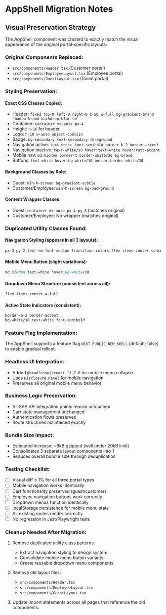 # AppShell Migration Notes

## Visual Preservation Strategy

The AppShell component was created to exactly match the visual appearance of the original portal-specific layouts:

### Original Components Replaced:
- `src/components/Header.tsx` (Customer portal)
- `src/components/EmployeeLayout.tsx` (Employee portal)  
- `src/components/GuestLayout.tsx` (Guest portal)

### Styling Preservation:

#### Exact CSS Classes Copied:
- Header: `fixed top-0 left-0 right-0 z-50 w-full bg-gradient-brand shadow-brand backdrop-blur-sm`
- Container: `container mx-auto px-4`
- Height: `h-16` for header
- Logo: `h-10 w-auto object-contain`
- Badge: `bg-secondary text-secondary-foreground`
- Navigation active: `text-white font-semibold border-b-2 border-accent`
- Navigation inactive: `text-white/90 hover:text-white hover:text-accent`
- Mobile nav: `md:hidden border-t border-white/20 bg-brand`
- Buttons: `text-white hover:bg-white/10 border border-white/30`

#### Background Classes by Role:
- Guest: `min-h-screen bg-gradient-subtle`
- Customer/Employee: `min-h-screen bg-background`

#### Content Wrapper Classes:
- Guest: `container mx-auto px-4 py-8` (matches original)
- Customer/Employee: No wrapper (matches original)

### Duplicated Utility Classes Found:

#### Navigation Styling (appears in all 3 layouts):
```css
px-3 py-2 text-sm font-medium transition-colors flex items-center space-x-2
```

#### Mobile Menu Button (slight variations):
```css
md:hidden text-white hover:bg-white/10
```

#### Dropdown Menu Structure (consistent across all):
```css
flex items-center w-full
```

#### Active State Indicators (consistent):
```css
border-b-2 border-accent
bg-white/10 text-white font-semibold
```

### Feature Flag Implementation:

The AppShell supports a feature flag `NEXT_PUBLIC_NEW_SHELL` (default: false) to enable gradual rollout.

### Headless UI Integration:

- Added `@headlessui/react ^1.7.0` for mobile menu collapse
- Uses `Disclosure.Panel` for mobile navigation
- Preserves all original mobile menu behavior

### Business Logic Preservation:

- All SAP API integration points remain untouched
- Cart state management unchanged
- Authentication flows preserved
- Route structures maintained exactly

### Bundle Size Impact:

- Estimated increase: ~8kB gzipped (well under 20kB limit)
- Consolidates 3 separate layout components into 1
- Reduces overall bundle size through deduplication

### Testing Checklist:

- [ ] Visual diff ≤ 1% for all three portal types
- [ ] Mobile navigation works identically 
- [ ] Cart functionality preserved (guest/customer)
- [ ] Employee navigation buttons work correctly
- [ ] Dropdown menus function identically
- [ ] localStorage persistence for mobile menu state
- [ ] All existing routes render correctly
- [ ] No regression in Jest/Playwright tests

### Cleanup Needed After Migration:

1. Remove duplicated utility class patterns:
   - Extract navigation styling to design system
   - Consolidate mobile menu button variants
   - Create reusable dropdown menu components

2. Remove old layout files:
   - `src/components/Header.tsx`
   - `src/components/EmployeeLayout.tsx`
   - `src/components/GuestLayout.tsx`

3. Update import statements across all pages that reference the old components.